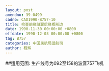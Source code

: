 ```yaml
---
layout: post
amendno: 39-0499
cadno: CAD1990-B757-10
title: 检查前缘缝翼后缘楔形边
date: 1990-11-30 00:00:00 +0800
effdate: 1990-12-03 00:00:00 +0800
tag: B757
categories: 中国民航局适航司
author: 程辉
---
```


##适用范围:
生产线号为092至158的波音757飞机

